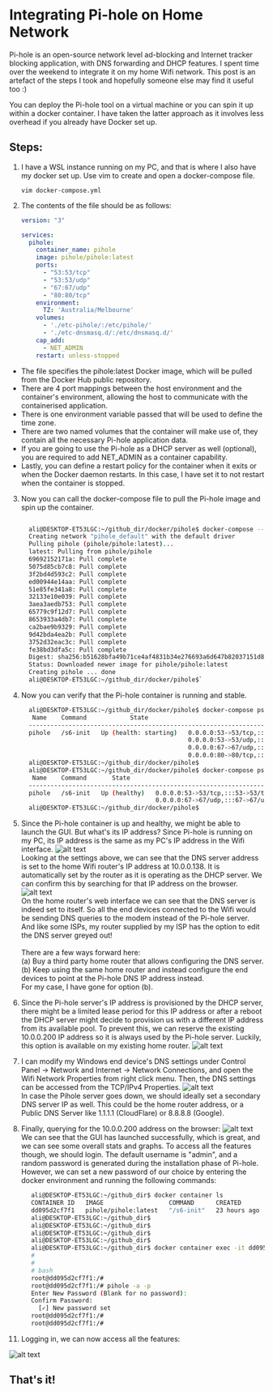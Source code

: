# Integrating Pi-hole on Home Network

Pi-hole is an open-source network level ad-blocking and Internet tracker blocking application, with DNS forwarding and DHCP features. I spent time over the weekend to integrate it on my home Wifi network. This post is an artefact of the steps I took and hopefully someone else may find it useful too :)

You can deploy the Pi-hole tool on a virtual machine or you can spin it up within a docker container. I have taken the latter approach as it involves less overhead if you already have Docker set up.

## Steps:
1. I have a WSL instance running on my PC, and that is where I also have my docker set up. Use vim to create and open a docker-compose file. 

    `vim docker-compose.yml`
2. The contents of the file should be as follows:
    ```yaml
    version: "3"
    
    services:
      pihole:
        container_name: pihole
        image: pihole/pihole:latest
        ports:
          - "53:53/tcp"
          - "53:53/udp"
          - "67:67/udp"
          - "80:80/tcp"
        environment:
          TZ: 'Australia/Melbourne'
        volumes:
          - './etc-pihole/:/etc/pihole/'
          - './etc-dnsmasq.d/:/etc/dnsmasq.d/'
        cap_add:
          - NET_ADMIN
        restart: unless-stopped
    ```

  - The file specifies the pihole:latest Docker image, which will be pulled from the Docker Hub public repository. 
  - There are 4 port mappings between the host environment and the container's environment, allowing the host to communicate with the containerised application.
  - There is one environment variable passed that will be used to define the time zone.
  - There are two named volumes that the container will make use of, they contain all the necessary Pi-hole application data.
  - If you are going to use the Pi-hole as a DHCP server as well (optional), you are required to add NET_ADMIN as a container capability.
  - Lastly, you can define a restart policy for the container when it exits or when the Docker daemon restarts. In this case, I have set it to not restart when the container is stopped.


3. Now you can call the docker-compose file to pull the Pi-hole image and spin up the container.
    ```bash

      ali@DESKTOP-ET53LGC:~/github_dir/docker/pihole$ docker-compose --file docker-compose.yml up -d
      Creating network "pihole_default" with the default driver
      Pulling pihole (pihole/pihole:latest)...
      latest: Pulling from pihole/pihole
      69692152171a: Pull complete
      5075d85cb7c8: Pull complete
      3f2bd4d593c2: Pull complete
      ed00944e14aa: Pull complete
      51e85fe341a8: Pull complete
      32133e10e039: Pull complete
      3aea3aedb753: Pull complete
      65779c9f12d7: Pull complete
      8653933a4db7: Pull complete
      ca2bae9b9329: Pull complete
      9d42bda4ea2b: Pull complete
      3752d32eac3c: Pull complete
      fe38bd3dfa5c: Pull complete
      Digest: sha256:b51628bfa49b71ce4af4831b34e276693a6d647b82037151d8eb0d34da504432
      Status: Downloaded newer image for pihole/pihole:latest
      Creating pihole ... done
      ali@DESKTOP-ET53LGC:~/github_dir/docker/pihole$`
    ```
 
 4. Now you can verify that the Pi-hole container is running and stable.
    ```bash
      ali@DESKTOP-ET53LGC:~/github_dir/docker/pihole$ docker-compose ps
       Name    Command            State                                      Ports
      --------------------------------------------------------------------------------------------------------
      pihole   /s6-init   Up (health: starting)   0.0.0.0:53->53/tcp,:::53->53/tcp,
                                                  0.0.0.0:53->53/udp,:::53->53/udp,
                                                  0.0.0.0:67->67/udp,:::67->67/udp,
                                                  0.0.0.0:80->80/tcp,:::80->80/tcp
      ali@DESKTOP-ET53LGC:~/github_dir/docker/pihole$
      ali@DESKTOP-ET53LGC:~/github_dir/docker/pihole$ docker-compose ps
       Name    Command       State                                       Ports
      --------------------------------------------------------------------------------------------------------
      pihole   /s6-init   Up (healthy)   0.0.0.0:53->53/tcp,:::53->53/tcp, 0.0.0.0:53->53/udp,:::53->53/udp,
                                         0.0.0.0:67->67/udp,:::67->67/udp, 0.0.0.0:80->80/tcp,:::80->80/tcp
      ali@DESKTOP-ET53LGC:~/github_dir/docker/pihole$

    ```

  6. Since the Pi-hole container is up and healthy, we might be able to launch the GUI. But what's its IP address? Since Pi-hole is running on my PC, its IP address is the same as my PC's IP address in the Wifi interface.
    ![alt text](https://github.com/ali-qasimi/pihole/blob/32d54d6c670aaa0555c2bfd8206e936bffd22804/Screenshot%202021-08-09%20105049.png "Wifi Settings")
     <br>Looking at the settings above, we can see that the DNS server address is set to the home Wifi router's IP address at 10.0.0.138. It is automatically set by the router as it is operating as the DHCP server. We can confirm this by searching for that IP address on the browser.
    ![alt text](https://github.com/ali-qasimi/pihole/blob/5be1cc35ee548ee2a70f964fdc4795506720d776/Screenshot%202021-08-09%20111025.png "DNS Settings on the modem")
     <br> On the home router's web interface we can see that the DNS server is indeed set to itself. So all the end devices connected to the Wifi would be sending DNS queries to the modem instead of the Pi-hole server. And like some ISPs, my router supplied by my ISP has the option to edit the DNS server greyed out!
     <br><br>There are a few ways forward here: 
     <br>(a) Buy a third party home router that allows configuring the DNS server. 
     <br>(b) Keep using the same home router and instead configure the end devices to point at the Pi-hole DNS IP address instead.
     <br>For my case, I have gone for option (b).
  
  7. Since the Pi-hole server's IP address is provisioned by the DHCP server, there might be a limited lease period for this IP address or after a reboot the DHCP server might decide to provision us with a different IP address from its available pool. To prevent this, we can reserve the existing 10.0.0.200 IP address so it is always used by the Pi-hole server. Luckily, this option is available on my existing home router.
    ![alt text](https://github.com/ali-qasimi/pihole/blob/bf53ada10b08b14fd6a9bdd22124615c6cd87030/Screenshot%202021-08-09%20113851.png "Reserve IP Address")
  8. I can modify my Windows end device's DNS settings under Control Panel -> Network and Internet -> Network Connections, and open the Wifi Network Properties from right click menu. Then, the DNS settings can be accessed from the TCP/IPv4 Properties.
    ![alt text](https://github.com/ali-qasimi/pihole/blob/7192f18ec80e69e57ac02365b779fb54d82eae08/Screenshot%202021-08-09%20114857.png "DNS Settings")
    <br> In case the Pihole server goes down, we should ideally set a secondary DNS server IP as well. This could be the home router address, or a Public DNS Server like 1.1.1.1 (CloudFlare) or 8.8.8.8 (Google).
  10. Finally, querying for the 10.0.0.200 address on the browser:
    ![alt text](https://github.com/ali-qasimi/pihole/blob/4be238a7e8367ae682a0553c8ebcdff5cbb3b857/Screenshot%202021-08-08%20160515.png "First Look at the GUI")
    We can see that the GUI has launched successfully, which is great, and we can see some overall stats and graphs. To access all the features though, we should login. The default username is "admin", and a random password is generated during the installation phase of Pi-hole. However, we can set a new password of our choice by entering the docker environment and running the following commands:<br>
  ```bash
        ali@DESKTOP-ET53LGC:~/github_dir$ docker container ls
        CONTAINER ID   IMAGE                  COMMAND      CREATED        STATUS                             PORTS                                                                                                                                        NAMES
        dd095d2cf7f1   pihole/pihole:latest   "/s6-init"   23 hours ago   Up 19 seconds (health: starting)   0.0.0.0:53->53/udp, :::53->53/udp, 0.0.0.0:53->53/tcp, :::53->53/tcp, 0.0.0.0:80->80/tcp, 0.0.0.0:67->67/udp, :::80->80/tcp, :::67->67/udp   pihole
        ali@DESKTOP-ET53LGC:~/github_dir$
        ali@DESKTOP-ET53LGC:~/github_dir$
        ali@DESKTOP-ET53LGC:~/github_dir$
        ali@DESKTOP-ET53LGC:~/github_dir$
        ali@DESKTOP-ET53LGC:~/github_dir$ docker container exec -it dd095d2cf7f1  sh
        #
        #
        # bash
        root@dd095d2cf7f1:/#
        root@dd095d2cf7f1:/# pihole -a -p
        Enter New Password (Blank for no password):
        Confirm Password:
          [✓] New password set
        root@dd095d2cf7f1:/#
        root@dd095d2cf7f1:/#

  ```
  
  11. Logging in, we can now access all the features:
  
  ![alt text](https://github.com/ali-qasimi/pihole/blob/7192f18ec80e69e57ac02365b779fb54d82eae08/Screenshot%202021-08-08%20155730.png "Full Dashboard")
  
  
  ## That's it! 
    
